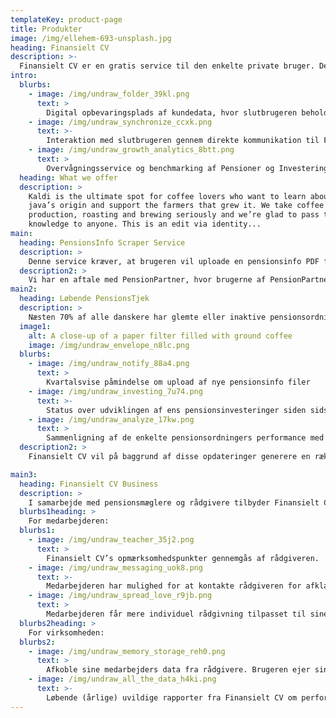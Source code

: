 ```yaml
---
templateKey: product-page
title: Produkter
image: /img/ellehem-693-unsplash.jpg
heading: Finansielt CV
description: >-
  Finansielt CV er en gratis service til den enkelte private bruger. Det er en let og overskuelig måde for slutbrugeren at bevare sine finansielle data trygt og GDPR rigtigt. Slutbrugeren kan igennem Finansielt CV følge med i udviklingen af de større økonomiske poster såsom pensioner og investeringer. Finansielt CV udstiller følgende B2B services:
intro:
  blurbs:
    - image: /img/undraw_folder_39kl.png
      text: >
        Digital opbevaringsplads af kundedata, hvor slutbrugeren beholder sine data og giver rådgiveren lov til at kigge med og hente data.
    - image: /img/undraw_synchronize_ccxk.png
      text: >-
        Interaktion med slutbrugeren gennem direkte kommunikation til Finansielt CV.
    - image: /img/undraw_growth_analytics_8btt.png
      text: >
        Overvågningsservice og benchmarking af Pensioner og Investeringer sat op af rådgiveren.
  heading: What we offer
  description: >
    Kaldi is the ultimate spot for coffee lovers who want to learn about their
    java’s origin and support the farmers that grew it. We take coffee
    production, roasting and brewing seriously and we’re glad to pass that
    knowledge to anyone. This is an edit via identity...
main:
  heading: PensionsInfo Scraper Service
  description: >
    Denne service kræver, at brugeren vil uploade en pensionsinfo PDF fil. Servicen indlæser oplysningerne fra PDFen og generere et maskinlæsbart format (Json eller XML). 
  description2: >  
    Vi har en aftale med PensionPartner, hvor brugerne af PensionPartners løsninger, Senioranalyse og Behovsanalyse kan benytte sig af denne service, så de slipper for manuelle indtastninger. 
main2:
  heading: Løbende PensionsTjek
  description: >
    Næsten 70% af alle danskere har glemte eller inaktive pensionsordninger fra tidligere arbejdspladser. Derved smider de mange penge ud af vinduet ved at betale for meget i omkostninger eller ved at være placeret i de forkerte puljer. Herudover er det altid en god ide at holde øje med pensionsselskabets performance. Finansielt CV hjælper med at identificere eventuelle problemer. Løbende PensionsTjek er en gratis service, som alle kan tilmelde sig direkte på fincv.dk. Servicen består af følgende: 
  image1:
    alt: A close-up of a paper filter filled with ground coffee
    image: /img/undraw_envelope_n8lc.png    
  blurbs:
    - image: /img/undraw_notify_88a4.png
      text: >
        Kvartalsvise påmindelse om upload af nye pensionsinfo filer
    - image: /img/undraw_investing_7u74.png
      text: >-
        Status over udviklingen af ens pensionsinvesteringer siden sidst
    - image: /img/undraw_analyze_17kw.png
      text: >
        Sammenligning af de enkelte pensionsordningers performance med resten af Finansielt CV brugere (i anonymiseret form)
  description2: >
    Finansielt CV vil på baggrund af disse opdateringer generere en række opmærksomhedspunkter, som den enkelte kan reagere på enten selv, eller gennem en finansiel rådgiver/mægler, der muligvis i forvejen er tilknyttet virksomheden, som virksomhedens pensionsmægler/rådgiver.   

main3:
  heading: Finansielt CV Business
  description: >
    I samarbejde med pensionsmæglere og rådgivere tilbyder Finansielt CV en udvidet løbende pensionstjek som en virksomhedsordning. Det kræver, at virksomheden har en pensionsmægler/rådgiver tilknyttet, der enten har en samarbejdsaftale med Finansielt CV i forvejen eller gerne vil indgå i et Finansielt CV Business partnerskab. Fordelene ved at tilmelde sig denne ordning er følgende: 
  blurbs1heading: >
    For medarbejderen: 
  blurbs1:
    - image: /img/undraw_teacher_35j2.png
      text: >
        Finansielt CV’s opmærksomhedspunkter gennemgås af rådgiveren. 
    - image: /img/undraw_messaging_uok8.png
      text: >-
        Medarbejderen har mulighed for at kontakte rådgiveren for afklaringer om hvad der skal ske med hensyn til opmærksomhedspunkterne. 
    - image: /img/undraw_spread_love_r9jb.png
      text: >
        Medarbejderen får mere individuel rådgivning tilpasset til sine behov i takt med at forskellige behov opstår gennem livets forskellige faser. 
  blurbs2heading: >
    For virksomheden: 
  blurbs2:
    - image: /img/undraw_memory_storage_reh0.png
      text: >
        Afkoble sine medarbejders data fra rådgivere. Brugeren ejer sine data, så hvis virksomheden vælger en ny rådgiver, kan medarbejderne blot skifte rettighederne til hvem, der måtte tilgå disse data til den nye rådgiver.
    - image: /img/undraw_all_the_data_h4ki.png
      text: >-
        Løbende (årlige) uvildige rapporter fra Finansielt CV om performance af ens pensionsselskab og sammenligning med andre pensionsselskaber.  
---
```


